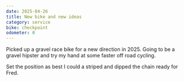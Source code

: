 ```yaml
---
date: 2025-04-26
title: New bike and new ideas
category: service
bike: checkpoint
odometer: 0
---
```


Picked up a gravel race bike for a new direction in 2025. Going to be a gravel hipster and try my hand at some faster off road cycling.

Set the position as best I could a striped and dipped the chain ready for Fred.
